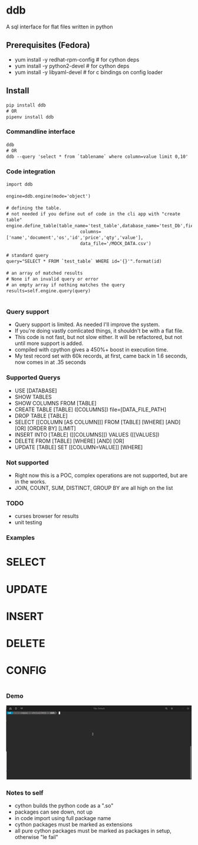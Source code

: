 # ddb
 A sql interface for flat files written in python 


## Prerequisites (Fedora)
- yum install -y redhat-rpm-config   # for cython deps
- yum install -y python2-devel       # for cython deps
- yum install -y libyaml-devel       # for c bindings on config loader

## Install
```
pip install ddb
# OR
pipenv install ddb
```

### Commandline interface
```
ddb
# OR
ddb --query 'select * from `tablename` where column=value limit 0,10'
```

### Code integration
```
import ddb

engine=ddb.engine(mode='object')

# defining the table.
# not needed if you define out of code in the cli app with "create table"
engine.define_table(table_name='test_table',database_name='test_Db',field_delimiter=',',
                            columns=['name','document','os','id','price','qty','value'],
                            data_file='/MOCK_DATA.csv')

# standard query
query="SELECT * FROM `test_table` WHERE id='{}'".format(id)

# an array of matched results
# None if an invalid query or error
# an empty array if nothing matches the query
results=self.engine.query(query)


```


### Query support
- Query support is limited. As needed I'll improve the system.
- If you're doing vastly comlicated things, it shouldn't be with a flat file.
- This code is not fast, but not slow either. It will be refactored, but not until more support is added.
- compiled with cpython gives a 450%+ boost in execution time. 
- My test record set with 60k records, at first, came back in 1.6 seconds, now comes in at .35 seconds


### Supported Querys
- USE [DATABASE]
- SHOW TABLES
- SHOW COLUMNS FROM [TABLE]
- CREATE TABLE [TABLE] ([COLUMNS]) file=[DATA_FILE_PATH]
- DROP TABLE [TABLE]
- SELECT [[COLUMN [AS COLUMN]]] FROM [TABLE] [WHERE] [AND] [OR] [ORDER BY] [LIMIT]
- INSERT INTO [TABLE] ([[COLUMNS]]) VALUES ([[VALUES])
- DELETE FROM [TABLE] [WHERE] [AND] [OR]
- UPDATE [TABLE] SET [[COLUMN=VALUE]] [WHERE]


### Not supported
- Right now this is a POC, complex operations are not supported, but are in the works.
- JOIN, COUNT, SUM, DISTINCT, GROUP BY are all high on the list

### TODO
- curses browser for results
- unit testing

### Examples

# SELECT
# UPDATE
# INSERT
# DELETE
# CONFIG
```
```

### Demo
![Demo](https://raw.githubusercontent.com/chris17453/ddb/master/data/ddb-demo.gif)


### Notes to self
- cython builds the python code as a ".so"
- packages can see down, not up
- in code import using full package name
- cython packages must be marked as extensions
- all pure cython packages must be marked as packages in setup, otherwise "le fail"
